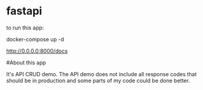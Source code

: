 # fastapi
to run this app:

docker-compose up -d

http://0.0.0.0:8000/docs

#About this app

It's API CRUD demo. The API demo does not include all response codes that should be in production and some parts of my code could be done better.
